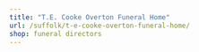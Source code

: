 ```yaml
---
title: "T.E. Cooke Overton Funeral Home"
url: /suffolk/t-e-cooke-overton-funeral-home/
shop: funeral directors
---
```

